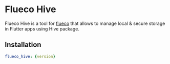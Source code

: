 # Flueco Hive

 Flueco Hive is a tool for [flueco](https://github.com/flutter-ecosystem/flueco) that allows to manage local & secure storage in Flutter apps using Hive package.

## Installation

 ```yaml
flueco_hive: {version}
```
